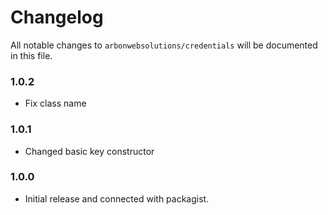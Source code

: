 # Changelog

All notable changes to `arbonwebsolutions/credentials` will be documented in this file.

### 1.0.2
- Fix class name

### 1.0.1
- Changed basic key constructor

### 1.0.0
- Initial release and connected with packagist.
